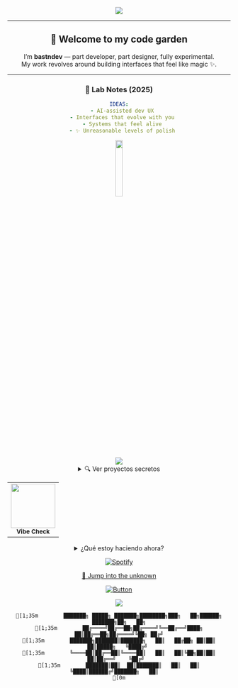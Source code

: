 <!-- README para @bastndev (Full-width Edition) -->

<p align="center">
  <img src="https://capsule-render.vercel.app/api?type=waving&color=gradient&height=250&section=header&text=bastndev%20Lab&fontSize=50&fontAlignY=40&desc=Experiments%20in%20code%20and%20design%20beyond%20the%20edge&descAlignY=60&descAlign=50" />
</p>

---

<h2 align="center">🧠 Welcome to my code garden</h2>

<p align="center">
  I’m <strong>bastndev</strong> — part developer, part designer, fully experimental.<br>
  My work revolves around building interfaces that feel like magic ✨.
</p>

---

<h3 align="center">🧪 Lab Notes (2025)</h3>

<div align="center">

```yaml
IDEAS:
  - AI-assisted dev UX
  - Interfaces that evolve with you
  - Systems that feel alive
  - ✨ Unreasonable levels of polish
```



<!-- TODO: Visit View -->
<p align="center" ><img width="18%" src="https://profile-counter.glitch.me/{bastndev}/count.svg"/></p>

<img src="https://readme-typing-svg.herokuapp.com/?lines=Hola+mundo!;Soy+bastndev;Creo+cosas+locas&center=true&color=0FFFB7&size=24">

<!-- 🧠 START PROJECTS -->
<details>
  <summary>🔍 Ver proyectos secretos</summary>

  - 👻 `ghost-theme`: Tema que se adapta a la hora del día
  - 🪐 `galactic`: UI kit interestelar

</details>
<!-- 🧠 END PROJECTS -->

<table>
  <tr>
    <td width="100%" align="center">
      <img src="https://media.giphy.com/media/du3J3cXyzhj75IOgvA/giphy.gif" width="100px"><br/>
      <sub><b>Vibe Check</b></sub>
    </td>
  </tr>
</table>


<details>
  <summary>¿Qué estoy haciendo ahora?</summary>

  <details>
    <summary>🧪 Proyecto experimental</summary>
    Estoy explorando UIs que responden al ritmo de música 🎵.
  </details>

  <details>
    <summary>📚 Aprendiendo</summary>
    Rust + WebAssembly, baby!
  </details>
</details>


[![Spotify](https://spotify-github-profile.vercel.app/api/view?uid=31b1r5da4mncf0np1u4qgi6flr4u&cover_image=true&theme=novatorem&bar_color=53b14f&bar_color_cover=false)](https://open.spotify.com/user/bastndev)


[🔗 Jump into the unknown](https://example.com)


[![Button](https://img.shields.io/badge/-Click%20Me-black?style=for-the-badge)](https://bastndev.dev)

<img src="https://capsule-render.vercel.app/api?type=rect&color=0:212121,100:0F0F0F&height=100&section=footer&text=bastndev%20zone&fontColor=00FFAA" />

```ansi
[1;35m        ███████╗ █████╗ ███████╗████████╗███╗   ██╗██████╗ ███████╗██╗   ██╗
[1;35m        ██╔════╝██╔══██╗██╔════╝╚══██╔══╝████╗  ██║██╔══██╗██╔════╝╚██╗ ██╔╝
[1;35m        ███████╗███████║███████╗   ██║   ██╔██╗ ██║██║  ██║█████╗   ╚████╔╝ 
[1;35m        ╚════██║██╔══██║╚════██║   ██║   ██║╚██╗██║██║  ██║██╔══╝    ╚██╔╝  
[1;35m        ███████║██║  ██║███████║   ██║   ██║ ╚████║██████╔╝███████╗   ██║   
[0m


